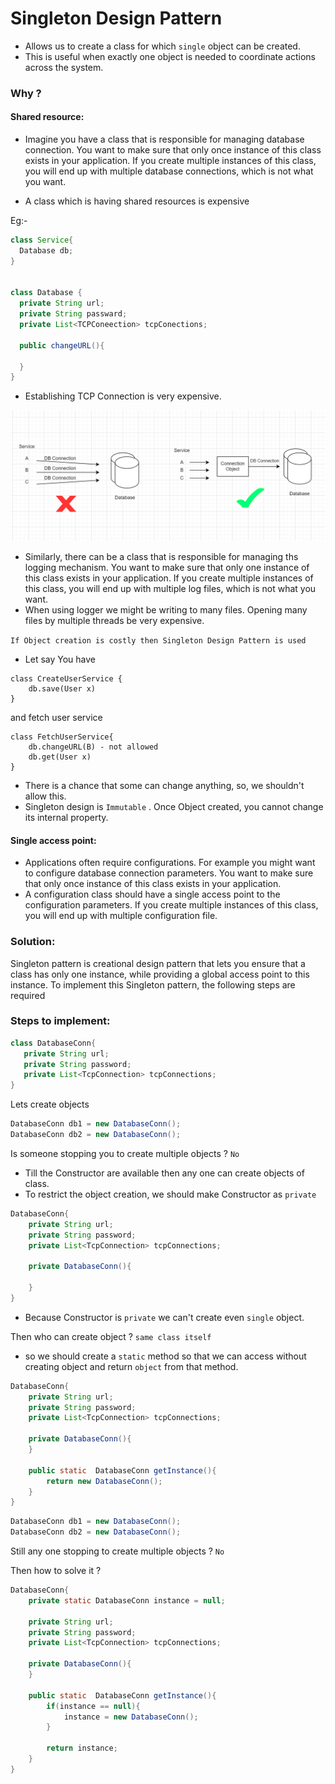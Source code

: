 # Singleton Design Pattern
- Allows us to create a class for which ```single``` object can be created.
- This is useful when exactly one object is needed to coordinate actions across the system.


### Why ?

#### Shared resource: 
- Imagine you have a class that is responsible for managing database connection. You want to make sure that only once instance of this class exists in your application.
If you create multiple instances of this class, you will end up with multiple database connections, which is not what you want.

- A class which is having shared resources is expensive

Eg:-
  ```java
  class Service{
    Database db;
  }
  
  
  class Database {
    private String url;
    private String passward;
    private List<TCPConeection> tcpConections;
    
    public changeURL(){
        
    }
  }
   ```
- Establishing TCP Connection is very expensive.

![img_1.png](img_1.png)

- Similarly, there can be a class that is responsible for managing ths logging mechanism. You want to make sure that only one instance of this class exists in your application. If you create multiple instances of this class, you will end up with multiple log files, which is not what you want.
- When using logger we might be writing to many files. Opening many files by multiple threads be very expensive.

```If Object creation is costly then Singleton Design Pattern is used```

- Let say You have 

```
class CreateUserService {
    db.save(User x)
}
``` 
and fetch user service
```
class FetchUserService{
    db.changeURL(B) - not allowed
    db.get(User x)
}
```
- There is a chance that some can change anything, so, we shouldn't allow this.
- Singleton design is ```Immutable``` . Once Object created, you cannot change its internal property.
#### Single access point:
-   Applications often require configurations. For example you might want to configure database connection parameters. You want to make sure that only once instance of this class exists in your application.
- A configuration class should have a single access point to the configuration parameters. If you create multiple instances of this class, you will end up with multiple configuration file.


### Solution:

Singleton pattern is creational design pattern that lets you ensure that a class has only one instance, while providing a global access point to this instance. To implement this Singleton pattern, the following steps are required

### Steps to implement:

```java
class DatabaseConn{
   private String url;
   private String password;
   private List<TcpConnection> tcpConnections;
}
```

Lets create objects

```java
DatabaseConn db1 = new DatabaseConn();
DatabaseConn db2 = new DatabaseConn();
```

Is someone stopping you to create multiple objects ? ```No```

- Till the Constructor are available then any one can create objects of class.
- To restrict the object creation, we should make Constructor as ```private```

```java
DatabaseConn{
    private String url;
    private String password;
    private List<TcpConnection> tcpConnections;
    
    private DatabaseConn(){
        
    }
}
```

- Because Constructor is ```private``` we can't create even ```single``` object.

Then who can create object ? ```same class itself```

- so we should create a ```static``` method so that we can access without creating object and return ```object``` from that method.

```java
DatabaseConn{
    private String url;
    private String password;
    private List<TcpConnection> tcpConnections;
    
    private DatabaseConn(){
    }
    
    public static  DatabaseConn getInstance(){
        return new DatabaseConn();
    }
}
```

```java
DatabaseConn db1 = new DatabaseConn();
DatabaseConn db2 = new DatabaseConn();
```

Still any one stopping to create multiple objects ? ```No```

Then how to solve it ?

```java
DatabaseConn{
    private static DatabaseConn instance = null;
    
    private String url;
    private String password;
    private List<TcpConnection> tcpConnections;
    
    private DatabaseConn(){
    }
    
    public static  DatabaseConn getInstance(){
        if(instance == null){
            instance = new DatabaseConn();
        }
        
        return instance;
    }
}
```

